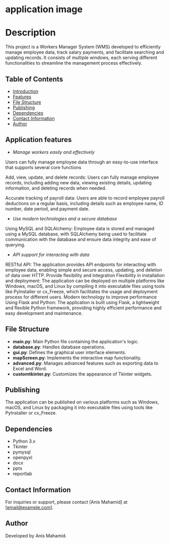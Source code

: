 # application image


# Description

This project is a Workers Manager System (WMS) developed to efficiently manage employee data, track salary payments, and facilitate searching and updating records. It consists of multiple windows, each serving different functionalities to streamline the management process effectively.

## Table of Contents

- [Introduction](#introduction)
- [Features](#features)
- [File Structure](#file-structure)
- [Publishing](#publishing)
- [Dependencies](#dependencies)
- [Contact Information](#contact-information)
- [Author](#author)

## Application features


- *Manage workers easily and effectively*

Users can fully manage employee data through an easy-to-use interface that supports several core functions

Add, view, update, and delete records: Users can fully manage employee records, including adding new data, viewing existing details, updating information, and deleting records when needed.

Accurate tracking of payroll data: Users are able to record employee payroll deductions on a regular basis, including details such as employee name, ID number, date period, and payment date.


- *Use modern technologies and a secure database*

Using MySQL and SQLAlchemy: Employee data is stored and managed using a MySQL database, with SQLAlchemy being used to facilitate communication with the database and ensure data integrity and ease of querying.


- *API support for interacting with data*

RESTful API: The application provides API endpoints for interacting with employee data, enabling simple and secure access, updating, and deletion of data over HTTP.
Provide flexibility and integration
Flexibility in installation and deployment: The application can be deployed on multiple platforms like Windows, macOS, and Linux by compiling it into executable files using tools like PyInstaller or cx_Freeze, which facilitates the usage and deployment process for different users.
Modern technology to improve performance
Using Flask and Python: The application is built using Flask, a lightweight and flexible Python framework, providing highly efficient performance and easy development and maintenance.



## File Structure

- **main.py**: Main Python file containing the application's logic.
- **database.py**: Handles database operations.
- **gui.py**: Defines the graphical user interface elements.
- **mapScreen.py**: Implements the interactive map functionality.
- **advanced.py**: Manages advanced features such as exporting data to Excel and Word.
- **customtkinter.py**: Customizes the appearance of Tkinter widgets.

## Publishing

The application can be published on various platforms such as Windows, macOS, and Linux by packaging it into executable files using tools like PyInstaller or cx_Freeze.

## Dependencies

- Python 3.x
- Tkinter
- pymysql
- openpyxl
- docx
- pptx
- reportlab

## Contact Information

For inquiries or support, please contact [Anis Mahamid] at [email@example.com].

## Author

Developed by Anis Mahamid.
